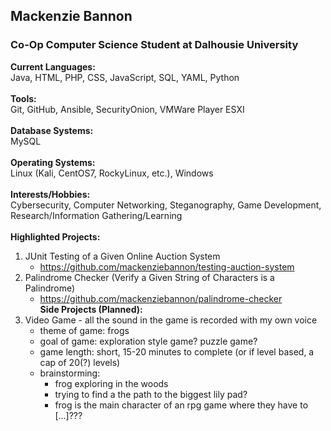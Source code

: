 ## Mackenzie Bannon </br>
### Co-Op Computer Science Student at Dalhousie University </br>
**Current Languages:** </br>
  Java, HTML, PHP, CSS, JavaScript, SQL, YAML, Python </br>
  </br>
**Tools:** </br> 
  Git, GitHub, Ansible, SecurityOnion, VMWare Player ESXI </br>
  </br>
**Database Systems:** </br>
  MySQL </br>
  </br>
**Operating Systems:** </br>
  Linux (Kali, CentOS7, RockyLinux, etc.), Windows </br>
  </br>
**Interests/Hobbies:** </br>
  Cybersecurity, Computer Networking, Steganography, Game Development, Research/Information Gathering/Learning </br>
  </br>
**Highlighted Projects:** </br> 
1. JUnit Testing of a Given Online Auction System </br>
   - https://github.com/mackenziebannon/testing-auction-system </br>
2. Palindrome Checker (Verify a Given String of Characters is a Palindrome) </br>
   - https://github.com/mackenziebannon/palindrome-checker </br>
**Side Projects (Planned):** </br>
1. Video Game - all the sound in the game is recorded with my own voice
   - theme of game: frogs
   - goal of game: exploration style game? puzzle game? 
   - game length: short, 15-20 minutes to complete (or if level based, a cap of 20(?) levels)
   - brainstorming:
     - frog exploring in the woods
     - trying to find a the path to the biggest lily pad?
     - frog is the main character of an rpg game where they have to [...]???
